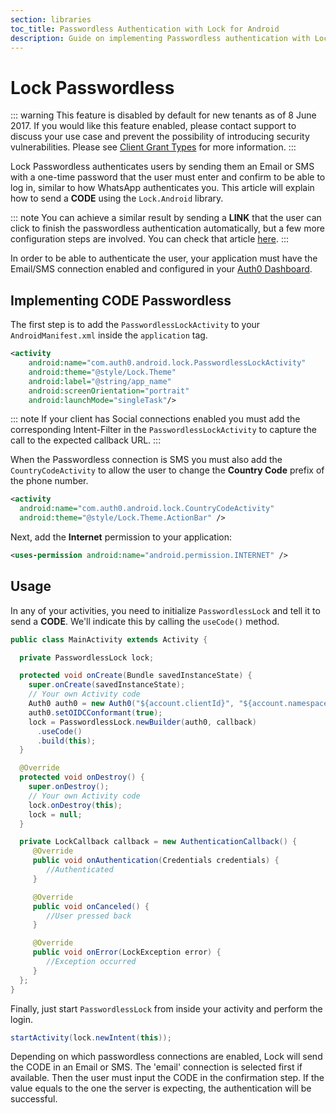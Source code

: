 ```yaml
---
section: libraries
toc_title: Passwordless Authentication with Lock for Android
description: Guide on implementing Passwordless authentication with Lock for Android
---
```

# Lock Passwordless

::: warning
This feature is disabled by default for new tenants as of 8 June 2017. If you would like this feature enabled, please contact support to discuss your use case and prevent the possibility of introducing security vulnerabilities. Please see [Client Grant Types](/clients/client-grant-types) for more information.
:::

Lock Passwordless authenticates users by sending them an Email or SMS with a one-time password that the user must enter and confirm to be able to log in, similar to how WhatsApp authenticates you. This article will explain how to send a **CODE** using the `Lock.Android` library.

::: note
You can achieve a similar result by sending a **LINK** that the user can click to finish the passwordless authentication automatically, but a few more configuration steps are involved. You can check that article [here](/libraries/lock-android/passwordless-magic-link).
:::

In order to be able to authenticate the user, your application must have the Email/SMS connection enabled and configured in your [Auth0 Dashboard](${manage_url}/#/connections/passwordless).

## Implementing CODE Passwordless

The first step is to add the `PasswordlessLockActivity` to your `AndroidManifest.xml` inside the `application` tag.

```xml
<activity
    android:name="com.auth0.android.lock.PasswordlessLockActivity"
    android:theme="@style/Lock.Theme"
    android:label="@string/app_name"
    android:screenOrientation="portrait"
    android:launchMode="singleTask"/>
```

::: note
If your client has Social connections enabled you must add the corresponding Intent-Filter in the `PasswordlessLockActivity` to capture the call to the expected callback URL.
:::

When the Passwordless connection is SMS you must also add the `CountryCodeActivity` to allow the user to change the **Country Code** prefix of the phone number.

```xml
<activity
  android:name="com.auth0.android.lock.CountryCodeActivity"
  android:theme="@style/Lock.Theme.ActionBar" />
```

Next, add the **Internet** permission to your application:

```xml
<uses-permission android:name="android.permission.INTERNET" />
```

## Usage

In any of your activities, you need to initialize `PasswordlessLock` and tell it to send a **CODE**. We'll indicate this by calling the `useCode()` method.

```java
public class MainActivity extends Activity {

  private PasswordlessLock lock;

  protected void onCreate(Bundle savedInstanceState) {
    super.onCreate(savedInstanceState);
    // Your own Activity code
    Auth0 auth0 = new Auth0("${account.clientId}", "${account.namespace}");
    auth0.setOIDCConformant(true);
    lock = PasswordlessLock.newBuilder(auth0, callback)
      .useCode()
      .build(this);
  }

  @Override
  protected void onDestroy() {
    super.onDestroy();
    // Your own Activity code
    lock.onDestroy(this);
    lock = null;
  }

  private LockCallback callback = new AuthenticationCallback() {
     @Override
     public void onAuthentication(Credentials credentials) {
        //Authenticated
     }

     @Override
     public void onCanceled() {
        //User pressed back
     }

     @Override
     public void onError(LockException error) {
        //Exception occurred
     }
  };
}
```

Finally, just start `PasswordlessLock` from inside your activity and perform the login.

```java
startActivity(lock.newIntent(this));
```

Depending on which passwordless connections are enabled, Lock will send the CODE in an Email or SMS. The 'email' connection is selected first if available. Then the user must input the CODE in the confirmation step. If the value equals to the one the server is expecting, the authentication will be successful.
